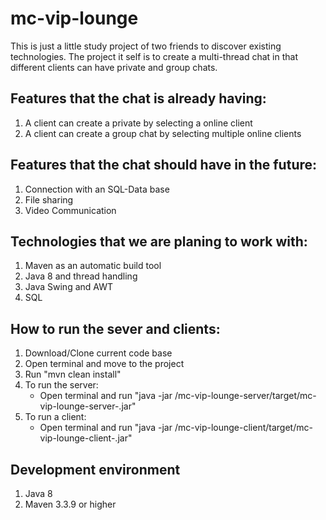 # mc-vip-lounge

This is just a little study project of two friends to discover existing technologies. 
The project it self is to create a multi-thread chat in that different clients can 
have private and group chats. 

## Features that the chat is already having:
1. A client can create a private by selecting a online client
2. A client can create a group chat by selecting multiple online clients

## Features that the chat should have in the future:
1. Connection with an SQL-Data base
2. File sharing 
3. Video Communication

## Technologies that we are planing to work with:
1. Maven as an automatic build tool 
2. Java 8 and thread handling 
3. Java Swing and AWT
4. SQL 

## How to run the sever and clients:
1. Download/Clone current code base
2. Open terminal and move to the project 
3. Run "mvn clean install"
4. To run the server:
    *  Open terminal and run "java -jar <path to project folder>/mc-vip-lounge-server/target/mc-vip-lounge-server-<Version>.jar"
5. To run a client:
    * Open terminal and run "java -jar <path to project folder>/mc-vip-lounge-client/target/mc-vip-lounge-client-<Version>.jar"

## Development environment 
1. Java 8 
2. Maven 3.3.9 or higher
